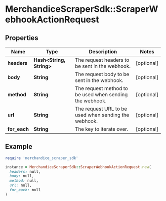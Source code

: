 # MerchandiceScraperSdk::ScraperWebhookActionRequest

## Properties

| Name | Type | Description | Notes |
| ---- | ---- | ----------- | ----- |
| **headers** | **Hash&lt;String, String&gt;** | The request headers to be sent in the webhook. | [optional] |
| **body** | **String** | The request body to be sent in the webhook. | [optional] |
| **method** | **String** | The request method to be used when sending the webhook. | [optional] |
| **url** | **String** | The request URL to be used when sending the webhook. | [optional] |
| **for_each** | **String** | The key to iterate over. | [optional] |

## Example

```ruby
require 'merchandice_scraper_sdk'

instance = MerchandiceScraperSdk::ScraperWebhookActionRequest.new(
  headers: null,
  body: null,
  method: null,
  url: null,
  for_each: null
)
```

